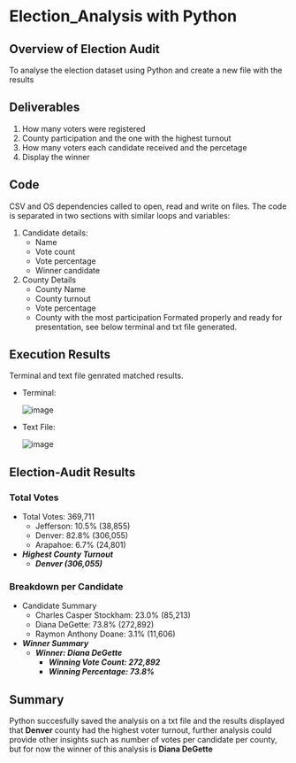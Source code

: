 # Election_Analysis with Python

## Overview of Election Audit

To analyse the election dataset using Python and create a new file with the results

## Deliverables

1. How many voters were registered
2. County participation and the one with the highest turnout
3. How many voters each candidate received and the percetage
4. Display the winner

## Code

CSV and OS dependencies called to open, read and write on files.  The code is separated in two sections with similar loops and variables:
1. Candidate details:
   - Name
   - Vote count
   - Vote percentage
   - Winner candidate
2. County Details
   - County Name
   - County turnout
   - Vote percentage 
   - County with the most participation
Formated properly and ready for presentation, see below terminal and txt file generated.


## Execution Results
Terminal and text file genrated matched results.
- Terminal:

  ![image](https://user-images.githubusercontent.com/53919900/200762364-f477f9f0-6ba4-4722-a1da-e82cf27bb110.png)
  
- Text File:

  ![image](https://user-images.githubusercontent.com/53919900/200762455-fd11be03-054d-4e8b-aea1-79b03446ffbf.png)

## Election-Audit Results
### Total Votes
- Total Votes: 369,711
  - Jefferson: 10.5% (38,855)
  - Denver: 82.8% (306,055)
  - Arapahoe: 6.7% (24,801)
- ***Highest County Turnout***
  - ***Denver (306,055)***
### Breakdown per Candidate
- Candidate Summary
  - Charles Casper Stockham: 23.0% (85,213)
  - Diana DeGette: 73.8% (272,892)
  - Raymon Anthony Doane: 3.1% (11,606)
- ***Winner Summary***
  - ***Winner: Diana DeGette***
    - ***Winning Vote Count: 272,892***
    - ***Winning Percentage: 73.8%***

## Summary
Python succesfully saved the analysis on a txt file and the results displayed that **Denver** county had the highest voter turnout, further analysis could provide other insights such as number of votes per candidate per county, but for now the winner of this analysis is **Diana DeGette**

